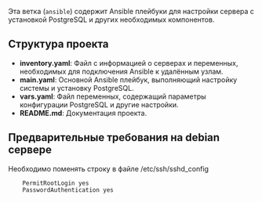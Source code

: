 Эта ветка (`ansible`) содержит Ansible плейбуки для настройки сервера с установкой PostgreSQL и других необходимых компонентов.

## Структура проекта

- **inventory.yaml**: Файл с информацией о серверах и переменных, необходимых для подключения Ansible к удалённым узлам.
- **main.yaml**: Основной Ansible плейбук, выполняющий настройку системы и установку PostgreSQL.
- **vars.yaml**: Файл переменных, содержащий параметры конфигурации PostgreSQL и другие настройки.
- **README.md**: Документация проекта.

## Предварительные требования на debian сервере 
Необходимо поменять строку в файле /etc/ssh/sshd_config
```
    PermitRootLogin yes
    PasswordAuthentication yes
```
